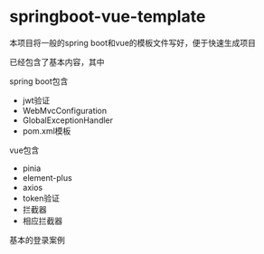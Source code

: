 # springboot-vue-template
本项目将一般的spring boot和vue的模板文件写好，便于快速生成项目

已经包含了基本内容，其中

spring boot包含

- jwt验证
- WebMvcConfiguration
- GlobalExceptionHandler
- pom.xml模板

vue包含

- pinia
- element-plus
- axios
- token验证
- 拦截器
- 相应拦截器

基本的登录案例
